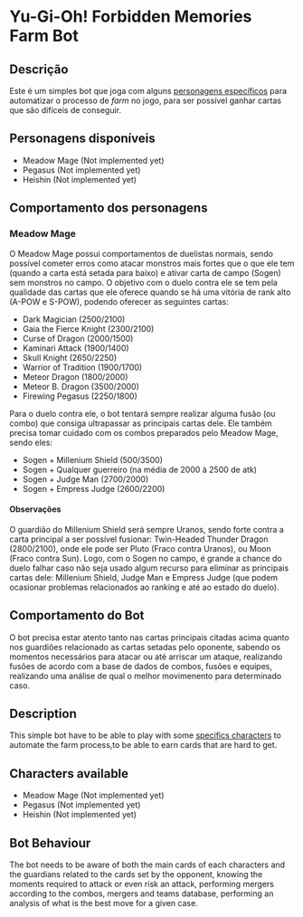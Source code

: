 # Yu-Gi-Oh! Forbidden Memories Farm Bot

## Descrição

Este é um simples bot que joga com alguns [personagens específicos](#personagens-disponíveis) para automatizar o processo de _farm_ no jogo, para ser possível ganhar cartas que são difíceis de conseguir.

## Personagens disponíveis

- Meadow Mage (Not implemented yet)
- Pegasus (Not implemented yet)
- Heishin (Not implemented yet)

## Comportamento dos personagens

### Meadow Mage

O Meadow Mage possui comportamentos de duelistas normais, sendo possível cometer erros como atacar monstros mais fortes que o que ele tem (quando a carta está setada para baixo) e ativar carta de campo (Sogen) sem monstros no campo. O objetivo com o duelo contra ele se tem pela qualidade das cartas que ele oferece quando se há uma vitória de rank alto (A-POW e S-POW), podendo oferecer as seguintes cartas:

- Dark Magician (2500/2100)
- Gaia the Fierce Knight (2300/2100)
- Curse of Dragon (2000/1500)
- Kaminari Attack (1900/1400)
- Skull Knight (2650/2250)
- Warrior of Tradition (1900/1700)
- Meteor Dragon (1800/2000)
- Meteor B. Dragon (3500/2000)
- Firewing Pegasus (2250/1800)

Para o duelo contra ele, o bot tentará sempre realizar alguma fusão (ou combo) que consiga ultrapassar as principais cartas dele. Ele também precisa tomar cuidado com os combos preparados pelo Meadow Mage, sendo eles:

- Sogen + Millenium Shield (500/3500)
- Sogen + Qualquer guerreiro (na média de 2000 à 2500 de atk)
- Sogen + Judge Man (2700/2000)
- Sogen + Empress Judge (2600/2200)

#### Observações

O guardião do Millenium Shield será sempre Uranos, sendo forte contra a carta principal a ser possível fusionar: Twin-Headed Thunder Dragon (2800/2100), onde ele pode ser Pluto (Fraco contra Uranos), ou Moon (Fraco contra Sun). Logo, com o Sogen no campo, é grande a chance do duelo falhar caso não seja usado algum recurso para eliminar as principais cartas dele: Millenium Shield, Judge Man e Empress Judge (que podem ocasionar problemas relacionados ao ranking e até ao estado do duelo).

## Comportamento do Bot

O bot precisa estar atento tanto nas cartas principais citadas acima quanto nos guardiões relacionado as cartas setadas pelo oponente, sabendo os momentos necessários para atacar ou até arriscar um ataque, realizando fusões de acordo com a base de dados de combos, fusões e equipes, realizando uma análise de qual o melhor movimenento para determinado caso.

## Description

This simple bot have to be able to play with some [specifics characters](#characters-available) to automate the farm process,to be able to earn cards that are hard to get.

## Characters available

- Meadow Mage (Not implemented yet)
- Pegasus (Not implemented yet)
- Heishin (Not implemented yet)

## Bot Behaviour

The bot needs to be aware of both the main cards of each characters and the guardians related to the cards set by the opponent, knowing the moments required to attack or even risk an attack, performing mergers according to the combos, mergers and teams database, performing an analysis of what is the best move for a given case.
